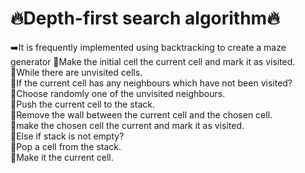 
# 🔥Depth-first search algorithm🔥
➡️It is frequently implemented using backtracking to create a maze generator
🤩Make the initial cell the current cell and mark it as visited. <br/>
🤩While there are unvisited cells.<br/>
🤩If the current cell has any neighbours which have not been visited?<br/>
🤩Choose randomly one of the unvisited neighbours.<br/>
🤩Push the current cell to the stack.<br/>
🤩Remove the wall between the current cell and the chosen cell.<br/>
🤩make the chosen cell the current and mark it as visited.<br/>
🤩Else if stack is not empty?<br/>
🤩Pop a cell from the stack.<br/>
🤩Make it the current cell.
